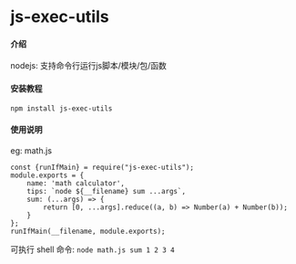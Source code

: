 # js-exec-utils

#### 介绍
nodejs: 支持命令行运行js脚本/模块/包/函数

#### 安装教程

    npm install js-exec-utils

#### 使用说明

eg: math.js
```
const {runIfMain} = require("js-exec-utils");
module.exports = {
    name: 'math calculator',
    tips: `node ${__filename} sum ...args`,
    sum: (...args) => {
        return [0, ...args].reduce((a, b) => Number(a) + Number(b));
    }
};
runIfMain(__filename, module.exports);
```

可执行 shell 命令: `node math.js sum 1 2 3 4`
 